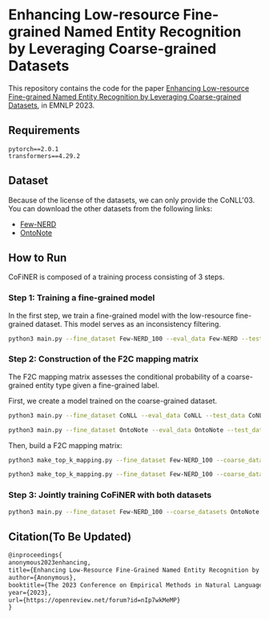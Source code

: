 # Enhancing Low-resource Fine-grained Named Entity Recognition by Leveraging Coarse-grained Datasets

This repository contains the code for the paper [Enhancing Low-resource Fine-grained Named Entity Recognition by Leveraging Coarse-grained Datasets](https://aclanthology.org/2023.emnlp-main.197/), in EMNLP 2023.

## Requirements
    pytorch==2.0.1
    transformers==4.29.2

## Dataset
Because of the license of the datasets, we can only provide the CoNLL'03. You can download the other datasets from the following links:

- [Few-NERD](https://ningding97.github.io/fewnerd/)
- [OntoNote](https://catalog.ldc.upenn.edu/LDC2013T19)

## How to Run
CoFiNER is composed of a training process consisting of 3 steps.

### Step 1: Training a fine-grained model
In the first step, we train a fine-grained model with the low-resource fine-grained dataset. This model serves as an inconsistency filtering.
```bash
python3 main.py --fine_dataset Few-NERD_100 --eval_data Few-NERD --test_data Few-NERD --epochs 30 --overwrite_output_dir  --overwrite_cache  --do_train --do_eval --do_predict --model_type roberta --model_name_or_path roberta-large --suffix roberta-large 
```


### Step 2: Construction of the F2C mapping matrix
The F2C mapping matrix assesses the conditional probability of a coarse-grained entity type given a fine-grained label.

First, we create a model trained on the coarse-grained dataset.
```bash
python3 main.py --fine_dataset CoNLL --eval_data CoNLL --test_data CoNLL --epochs 50 --overwrite_output_dir --do_train --do_eval --do_predict --model_type roberta --model_name_or_path roberta-large --suffix roberta-large

python3 main.py --fine_dataset OntoNote --eval_data OntoNote --test_data OntoNote --epochs 50 --overwrite_output_dir --do_train --do_eval --do_predict --model_type roberta --batch_size 16 --model_name_or_path roberta-large --suffix roberta-large
```

Then, build a F2C mapping matrix:
```bash
python3 make_top_k_mapping.py --fine_dataset Few-NERD_100 --coarse_dataset CoNLL --mapping_top_k 1 --model_type roberta --model_name_or_path roberta-large

python3 make_top_k_mapping.py --fine_dataset Few-NERD_100 --coarse_dataset OntoNote --mapping_top_k 1 --model_type roberta --model_name_or_path roberta-large
```

### Step 3: Jointly training CoFiNER with both datasets
```bash
python3 main.py --fine_dataset Few-NERD_100 --coarse_datasets OntoNote --eval_data Few-NERD --test_data Few-NERD --epochs 30 --overwrite_output_dir --overwrite_cache --do_train --do_eval --do_predict --loss coarseFilter --mapping_top_k 1 --batch_size 16 --model_type roberta --model_name_or_path roberta-large --suffix roberta-large_top1_coarseFilter
```




## Citation(To Be Updated)
```LaTeX
@inproceedings{
anonymous2023enhancing,
title={Enhancing Low-Resource Fine-Grained Named Entity Recognition by Leveraging Coarse-Grained Datasets},
author={Anonymous},
booktitle={The 2023 Conference on Empirical Methods in Natural Language Processing},
year={2023},
url={https://openreview.net/forum?id=nIp7wkMeMP}
}
```
